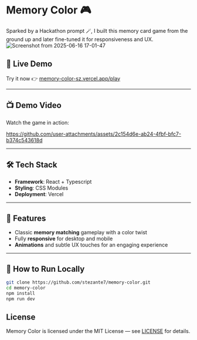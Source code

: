 # Memory Color 🎮

Sparked by a Hackathon prompt 🪄, I built this memory card game from the ground up and later fine-tuned it for responsiveness and UX.
![Screenshot from 2025-06-16 17-01-47](https://github.com/user-attachments/assets/ec471bcb-8c86-4eb5-880c-9fee5a33d590)


## 🚀 Live Demo

Try it now 👉 [memory-color-sz.vercel.app/play](https://memory-color-sz.vercel.app/play)

---

## 📺 Demo Video

Watch the game in action:  


https://github.com/user-attachments/assets/2c154d6e-ab24-4fbf-bfc7-b374c543618d



---

## 🛠️ Tech Stack

- **Framework**: React + Typescript
- **Styling**: CSS Modules
- **Deployment**: Vercel

---

## 📌 Features

- Classic **memory matching** gameplay with a color twist
- Fully **responsive** for desktop and mobile
- **Animations** and subtle UX touches for an engaging experience

---

## 🧪 How to Run Locally

```bash
git clone https://github.com/stezante7/memory-color.git
cd memory-color
npm install
npm run dev
```

## License

Memory Color is licensed under the MIT License — see [LICENSE](./LICENSE) for details.
